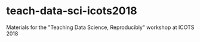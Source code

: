 # teach-data-sci-icots2018

Materials for the "Teaching Data Science, Reproducibly" workshop at ICOTS 2018
